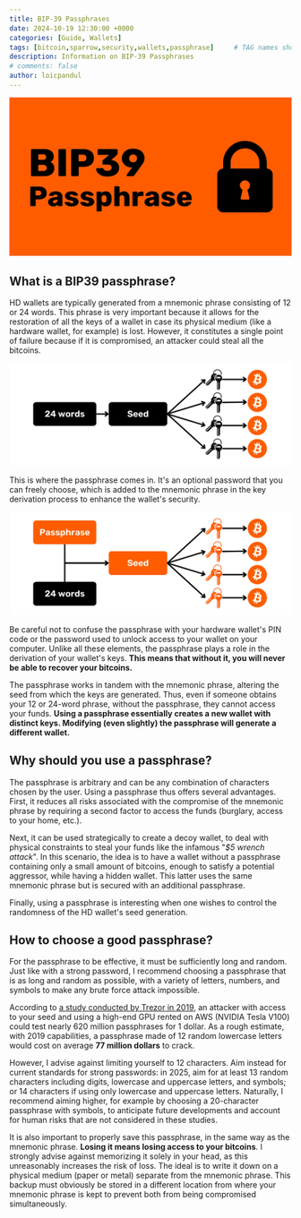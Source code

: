 ```yaml
---
title: BIP-39 Passphrases
date: 2024-10-19 12:30:00 +0000
categories: [Guide, Wallets]
tags: [bitcoin,sparrow,security,wallets,passphrase]     # TAG names should always be lowercase
description: Information on BIP-39 Passphrases
# comments: false
author: loicpandul
---
```


![cover](assets/img/passphrase-images/cover.webp)

## What is a BIP39 passphrase?

HD wallets are typically generated from a mnemonic phrase consisting of 12 or 24 words. This phrase is very important because it allows for the restoration of all the keys of a wallet in case its physical medium (like a hardware wallet, for example) is lost. However, it constitutes a single point of failure because if it is compromised, an attacker could steal all the bitcoins.

![PASSPHRASE BIP39](assets/img/passphrase-images/01.webp)

This is where the passphrase comes in. It's an optional password that you can freely choose, which is added to the mnemonic phrase in the key derivation process to enhance the wallet's security.

![PASSPHRASE BIP39](assets/img/passphrase-images/02.webp)

Be careful not to confuse the passphrase with your hardware wallet's PIN code or the password used to unlock access to your wallet on your computer. Unlike all these elements, the passphrase plays a role in the derivation of your wallet's keys. **This means that without it, you will never be able to recover your bitcoins.**

The passphrase works in tandem with the mnemonic phrase, altering the seed from which the keys are generated. Thus, even if someone obtains your 12 or 24-word phrase, without the passphrase, they cannot access your funds. **Using a passphrase essentially creates a new wallet with distinct keys. Modifying (even slightly) the passphrase will generate a different wallet.**

## Why should you use a passphrase?

The passphrase is arbitrary and can be any combination of characters chosen by the user. Using a passphrase thus offers several advantages. First, it reduces all risks associated with the compromise of the mnemonic phrase by requiring a second factor to access the funds (burglary, access to your home, etc.).

Next, it can be used strategically to create a decoy wallet, to deal with physical constraints to steal your funds like the infamous "*$5 wrench attack*". In this scenario, the idea is to have a wallet without a passphrase containing only a small amount of bitcoins, enough to satisfy a potential aggressor, while having a hidden wallet. This latter uses the same mnemonic phrase but is secured with an additional passphrase.

Finally, using a passphrase is interesting when one wishes to control the randomness of the HD wallet's seed generation.

## How to choose a good passphrase?
For the passphrase to be effective, it must be sufficiently long and random. Just like with a strong password, I recommend choosing a passphrase that is as long and random as possible, with a variety of letters, numbers, and symbols to make any brute force attack impossible.

According to [a study conducted by Trezor in 2019](https://blog.trezor.io/is-your-passphrase-strong-enough-d687f44c63af), an attacker with access to your seed and using a high-end GPU rented on AWS (NVIDIA Tesla V100) could test nearly 620 million passphrases for 1 dollar. As a rough estimate, with 2019 capabilities, a passphrase made of 12 random lowercase letters would cost on average **77 million dollars** to crack.

However, I advise against limiting yourself to 12 characters. Aim instead for current standards for strong passwords: in 2025, aim for at least 13 random characters including digits, lowercase and uppercase letters, and symbols; or 14 characters if using only lowercase and uppercase letters. Naturally, I recommend aiming higher, for example by choosing a 20-character passphrase with symbols, to anticipate future developments and account for human risks that are not considered in these studies.

It is also important to properly save this passphrase, in the same way as the mnemonic phrase. **Losing it means losing access to your bitcoins**. I strongly advise against memorizing it solely in your head, as this unreasonably increases the risk of loss. The ideal is to write it down on a physical medium (paper or metal) separate from the mnemonic phrase. This backup must obviously be stored in a different location from where your mnemonic phrase is kept to prevent both from being compromised simultaneously.